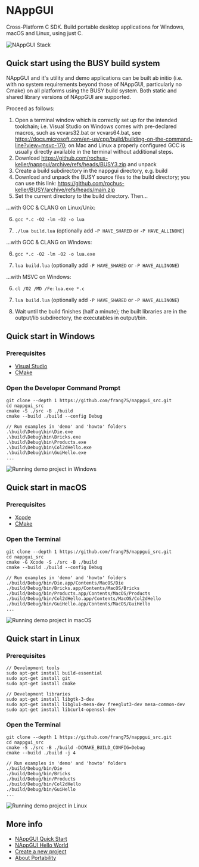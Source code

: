 # NAppGUI
Cross-Platform C SDK. Build portable desktop applications for Windows, macOS and Linux, using just C.

![NAppGUI Stack](https://nappgui.com/img/start/nappgui_stack.png)

## Quick start using the BUSY build system

NAppGUI and it's utility and demo applications can be built ab initio (i.e. with no system requirements 
beyond those of NAppGUI, particularly no Cmake) on all platforms using the BUSY build system. 
Both static and shared library versions of NAppGUI are supported.

Proceed as follows:

1) Open a terminal window which is correctly set up for the intended toolchain; i.e. Visual Studio on Windows
comes with pre-declared macros, such as vcvars32.bat or vcvars64.bat, see https://docs.microsoft.com/en-us/cpp/build/building-on-the-command-line?view=msvc-170; on Mac and Linux a properly configured GCC is usually directly available in the terminal without additional steps.
2) Download https://github.com/rochus-keller/nappgui/archive/refs/heads/BUSY3.zip and unpack
3) Create a build subdirectory in the nappgui directory, e.g. build
4) Download and unpack the BUSY source files to the build directory; you can use this link: https://github.com/rochus-keller/BUSY/archive/refs/heads/main.zip
5) Set the current directory to the build directory.
Then...

...with GCC & CLANG on Linux/Unix:

6) `gcc *.c -O2 -lm -O2 -o lua`

7) `./lua build.lua` (optionally add `-P HAVE_SHARED` or `-P HAVE_ALLINONE`)

...with GCC & CLANG on Windows:

6) `gcc *.c -O2 -lm -O2 -o lua.exe`

7) `lua build.lua` (optionally add `-P HAVE_SHARED` or `-P HAVE_ALLINONE`)

...with MSVC on Windows:

6) `cl /O2 /MD /Fe:lua.exe *.c`

7) `lua build.lua` (optionally add `-P HAVE_SHARED` or `-P HAVE_ALLINONE`)

8) Wait until the build finishes (half a minute); the built libraries are in the output/lib subdirectory, the executables in output/bin.

## Quick start in Windows

### Prerequisites
- [Visual Studio](https://visualstudio.microsoft.com/vs/)
- [CMake](https://cmake.org/download/)

### Open the Developer Command Prompt
```
git clone --depth 1 https://github.com/frang75/nappgui_src.git
cd nappgui_src
cmake -S ./src -B ./build
cmake --build ./build --config Debug

// Run examples in 'demo' and 'howto' folders
.\build\Debug\bin\Die.exe
.\build\Debug\bin\Bricks.exe
.\build\Debug\bin\Products.exe
.\build\Debug\bin\Col2dHello.exe
.\build\Debug\bin\GuiHello.exe
...
```
![Running demo project in Windows](https://nappgui.com/img/start/run_demo_windows.png)

## Quick start in macOS

### Prerequisites
- [Xcode](https://developer.apple.com/xcode/)
- [CMake](https://cmake.org/download/)

### Open the Terminal
```
git clone --depth 1 https://github.com/frang75/nappgui_src.git
cd nappgui_src
cmake -G Xcode -S ./src -B ./build
cmake --build ./build --config Debug

// Run examples in 'demo' and 'howto' folders
./build/Debug/bin/Die.app/Contents/MacOS/Die
./build/Debug/bin/Bricks.app/Contents/MacOS/Bricks
./build/Debug/bin/Products.app/Contents/MacOS/Products
./build/Debug/bin/Col2dHello.app/Contents/MacOS/Col2dHello
./build/Debug/bin/GuiHello.app/Contents/MacOS/GuiHello
...
```
![Running demo project in macOS](https://nappgui.com/img/start/run_demo_macos.png)

## Quick start in Linux

### Prerequisites
```
// Development tools
sudo apt-get install build-essential
sudo apt-get install git
sudo apt-get install cmake

// Development libraries
sudo apt-get install libgtk-3-dev
sudo apt-get install libglu1-mesa-dev freeglut3-dev mesa-common-dev
sudo apt-get install libcurl4-openssl-dev
```
### Open the Terminal
```
git clone --depth 1 https://github.com/frang75/nappgui_src.git
cd nappgui_src
cmake -S ./src -B ./build -DCMAKE_BUILD_CONFIG=Debug
cmake --build ./build -j 4

// Run examples in 'demo' and 'howto' folders
./build/Debug/bin/Die
./build/Debug/bin/Bricks
./build/Debug/bin/Products
./build/Debug/bin/Col2dHello
./build/Debug/bin/GuiHello
...
```
![Running demo project in Linux](https://nappgui.com/img/start/run_demo_linux.png)

## More info
- [NAppGUI Quick Start](https://nappgui.com/en/start/quick.html)
- [NAppGUI Hello World](https://nappgui.com/en/start/hello.html)
- [Create a new project](https://nappgui.com/en/guide/newprj.html)
- [About Portability](https://nappgui.com/en/guide/win_mac_linux.html)

